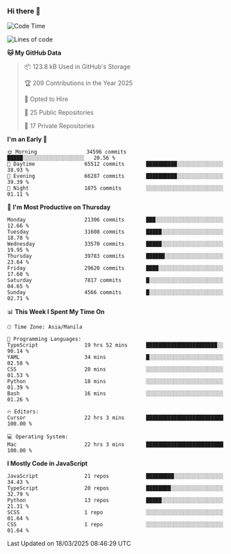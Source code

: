 ### Hi there 👋

<!--START_SECTION:waka-->
![Code Time](http://img.shields.io/badge/Code%20Time-1%2C551%20hrs%2022%20mins-blue)

![Lines of code](https://img.shields.io/badge/From%20Hello%20World%20I%27ve%20Written-64.3%20million%20lines%20of%20code-blue)

**🐱 My GitHub Data** 

> 📦 123.8 kB Used in GitHub's Storage 
 > 
> 🏆 209 Contributions in the Year 2025
 > 
> 💼 Opted to Hire
 > 
> 📜 25 Public Repositories 
 > 
> 🔑 17 Private Repositories 
 > 
**I'm an Early 🐤** 

```text
🌞 Morning                34596 commits       █████░░░░░░░░░░░░░░░░░░░░   20.56 % 
🌆 Daytime                65512 commits       ██████████░░░░░░░░░░░░░░░   38.93 % 
🌃 Evening                66287 commits       ██████████░░░░░░░░░░░░░░░   39.39 % 
🌙 Night                  1875 commits        ░░░░░░░░░░░░░░░░░░░░░░░░░   01.11 % 
```
📅 **I'm Most Productive on Thursday** 

```text
Monday                   21306 commits       ███░░░░░░░░░░░░░░░░░░░░░░   12.66 % 
Tuesday                  31608 commits       █████░░░░░░░░░░░░░░░░░░░░   18.78 % 
Wednesday                33570 commits       █████░░░░░░░░░░░░░░░░░░░░   19.95 % 
Thursday                 39783 commits       ██████░░░░░░░░░░░░░░░░░░░   23.64 % 
Friday                   29620 commits       ████░░░░░░░░░░░░░░░░░░░░░   17.60 % 
Saturday                 7817 commits        █░░░░░░░░░░░░░░░░░░░░░░░░   04.65 % 
Sunday                   4566 commits        █░░░░░░░░░░░░░░░░░░░░░░░░   02.71 % 
```


📊 **This Week I Spent My Time On** 

```text
🕑︎ Time Zone: Asia/Manila

💬 Programming Languages: 
TypeScript               19 hrs 52 mins      ███████████████████████░░   90.14 % 
YAML                     34 mins             █░░░░░░░░░░░░░░░░░░░░░░░░   02.58 % 
CSS                      20 mins             ░░░░░░░░░░░░░░░░░░░░░░░░░   01.53 % 
Python                   18 mins             ░░░░░░░░░░░░░░░░░░░░░░░░░   01.39 % 
Bash                     16 mins             ░░░░░░░░░░░░░░░░░░░░░░░░░   01.26 % 

🔥 Editors: 
Cursor                   22 hrs 3 mins       █████████████████████████   100.00 % 

💻 Operating System: 
Mac                      22 hrs 3 mins       █████████████████████████   100.00 % 
```

**I Mostly Code in JavaScript** 

```text
JavaScript               21 repos            █████████░░░░░░░░░░░░░░░░   34.43 % 
TypeScript               20 repos            ████████░░░░░░░░░░░░░░░░░   32.79 % 
Python                   13 repos            █████░░░░░░░░░░░░░░░░░░░░   21.31 % 
SCSS                     1 repo              ░░░░░░░░░░░░░░░░░░░░░░░░░   01.64 % 
CSS                      1 repo              ░░░░░░░░░░░░░░░░░░░░░░░░░   01.64 % 
```




 Last Updated on 18/03/2025 08:46:29 UTC
<!--END_SECTION:waka-->
